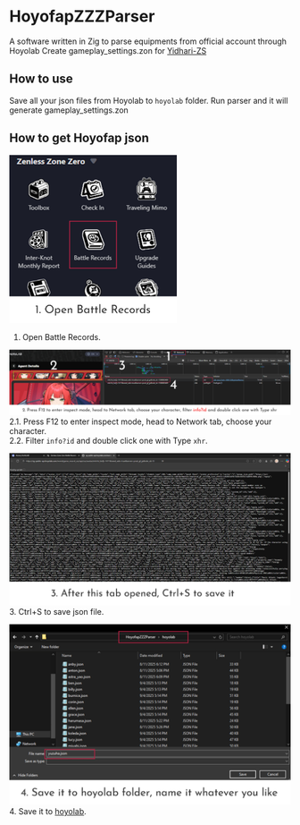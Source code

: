 # HoyofapZZZParser

A software written in Zig to parse equipments from official account through Hoyolab
Create gameplay_settings.zon for [Yidhari-ZS](https://git.xeondev.com/yidhari-zs/Yidhari-ZS)   

## How to use
Save all your json files from Hoyolab to `hoyolab` folder.
Run parser and it will generate gameplay_settings.zon 

## How to get Hoyofap json

<img src="tutorial/1.png" width="300"/><br>
1. Open Battle Records.<br>

<img src="tutorial/2.png" width="1200"/><br>
2.1. Press F12 to enter inspect mode, head to Network tab, choose your character.<br>
2.2. Filter `info?id` and double click one with Type `xhr`.<br>

<img src="tutorial/3.png" width="700"/><br>
3. Ctrl+S to save json file.<br>

<img src="tutorial/4.png" width="700"/><br>
4. Save it to [hoyolab](https://git.xeondev.com/HuLiNap/HoyofapZZZParser/src/branch/master/hoyolab).<br>